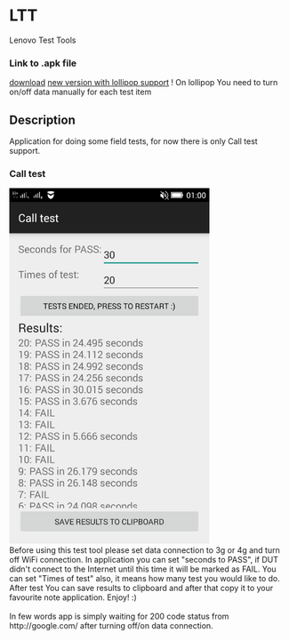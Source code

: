 # LTT
Lenovo Test Tools

<h3>Link to .apk file</h3>
<a href="https://mega.co.nz/#!299XnLIb!TS_F7FoOz_BUK4pCV_O5wedQNZ7jVs0Sebvofqayqjw">download</a>
<a href="http://www.speedyshare.com/CmAAg/ltt.apk">new version with lollipop support</a>
! On lollipop You need to turn on/off data manually for each test item


<h2>Description</h2>
Application for doing some field tests, for now there is only Call test support.

<h3>Call test</h3>
<img src="https://github.com/trzye/LTT/blob/master/calltest.jpeg" height="640" width="360"><br>
Before using this test tool please set data connection to 3g or 4g and turn off WiFi connection.
In application you can set "seconds to PASS", if DUT didn't connect to the Internet until this time it will be marked as FAIL.
You can set "Times of test" also, it means how many test you would like to do.
After test You can save results to clipboard and after that copy it to your favourite note application. Enjoy! :) <br><br>
In few words app is simply waiting for 200 code status from http://google.com/ after turning off/on data connection.

